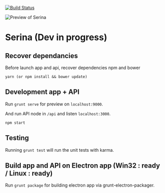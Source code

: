 [![Build Status](https://travis-ci.org/foxdog05000/serina.svg?branch=master)](https://travis-ci.org/foxdog05000/serina)

![Preview of Serina](https://github.com/foxdog05000/serina/blob/master/sample.jpg)

# Serina (Dev in progress)

## Recover dependancies
Before launch app and api, recover dependencies npm and bower
```
yarn (or npm install && bower update)
```

## Development app + API

Run `grunt serve` for preview on `localhost:9000`.

And run API node in `/api` and listen `localhost:3000`.
```
npm start
```

## Testing

Running `grunt test` will run the unit tests with karma.

## Build app and API on Electron app (Win32 : ready / Linux : ready)
Run `grunt package` for building electron app via grunt-electron-packager.  
